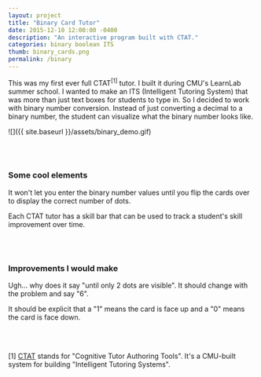 ```yaml
---
layout: project
title: "Binary Card Tutor"
date: 2015-12-10 12:00:00 -0400
description: "An interactive program built with CTAT."
categories: binary boolean ITS
thumb: binary_cards.png
permalink: /binary
---
```


This was my first ever full CTAT<sup>[1]</sup> tutor. I built it during CMU's LearnLab summer school.
I wanted to make an ITS (Intelligent Tutoring System) that was more than just text boxes for students to type in. So I decided to work with binary number conversion. Instead of just converting a decimal to a binary number, the student can visualize what the binary number looks like.


![]({{ site.baseurl }}/assets/binary_demo.gif)

<br><br>

<h3>Some cool elements</h3>
It won't let you enter the binary number values until you flip the cards over to display the correct number of dots.


Each CTAT tutor has a skill bar that can be used to track a student's skill improvement over time.


<br><br>

<h3>Improvements I would make</h3>
Ugh... why does it say "until only 2 dots are visible". It should change with the problem and say "6".


It should be explicit that a "1" means the card is face up and a "0" means the card is face down.




<br><br>

[1] [CTAT](http://ctat.pact.cs.cmu.edu/) stands for "Cognitive Tutor Authoring Tools". It's a CMU-built system for building "Intelligent Tutoring Systems".

